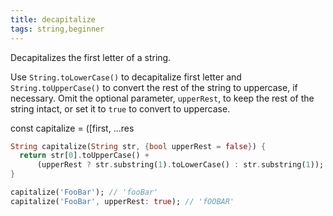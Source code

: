 ```yaml
---
title: decapitalize
tags: string,beginner
---
```


Decapitalizes the first letter of a string.

Use `String.toLowerCase()` to decapitalize first letter and `String.toUpperCase()` to convert the rest of the string to uppercase, if necessary.
Omit the optional parameter, `upperRest`, to keep the rest of the string intact, or set it to `true` to convert to uppercase.


const capitalize = ([first, ...res

```dart
String capitalize(String str, {bool upperRest = false}) {
  return str[0].toUpperCase() +
      (upperRest ? str.substring(1).toLowerCase() : str.substring(1));
}
```

```dart
capitalize('FooBar'); // 'fooBar'
capitalize('FooBar', upperRest: true); // 'fOOBAR'
```

